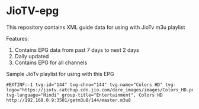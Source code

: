 # JioTV-epg

This repository contains XML guide data for using with JioTv m3u playlist

Features:
1. Contains EPG data from past 7 days to next 2 days
2. Daily updated
3. Contains EPG for all channels

Sample JioTv playlist for using with this EPG
```
#EXTINF:-1 tvg-id="144" tvg-chno="144" tvg-name="Colors HD" tvg-logo="https://jiotv.catchup.cdn.jio.com/dare_images/images/Colors_HD.png" tvg-language="Hindi" group-title="Entertainment", Colors HD 
http://192.168.0.9:3501/getm3u8/144/master.m3u8
```
